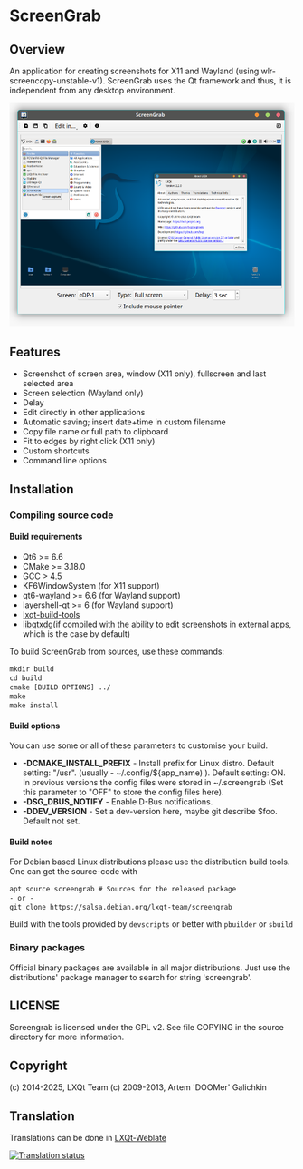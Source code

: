 # ScreenGrab

## Overview

An application for creating screenshots for X11 and Wayland (using wlr-screencopy-unstable-v1). ScreenGrab uses the Qt framework and thus, it is independent from any desktop environment.

![ScreenGrab](screengrab.png)

## Features

* Screenshot of screen area, window (X11 only), fullscreen and last selected area
* Screen selection (Wayland only)
* Delay
* Edit directly in other applications
* Automatic saving; insert date+time in custom filename
* Copy file name or full path to clipboard
* Fit to edges by right click (X11 only)
* Custom shortcuts
* Command line options

## Installation

### Compiling source code

#### Build requirements

 * Qt6 >= 6.6
 * CMake >= 3.18.0
 * GCC > 4.5
 * KF6WindowSystem (for X11 support)
 * qt6-wayland >= 6.6 (for Wayland support)
 * layershell-qt >= 6 (for Wayland support)
 * [lxqt-build-tools](https://github.com/lxqt/lxqt-build-tools)
 * [libqtxdg](https://github.com/lxqt/libqtxdg/)(if compiled with the ability to edit
 screenshots in external apps, which is the case by default)

To build ScreenGrab from sources, use these commands:

	mkdir build
	cd build
	cmake [BUILD OPTIONS] ../
	make
	make install

#### Build options

You can use some or all of these parameters to customise your build.

 * **-DCMAKE_INSTALL_PREFIX** - Install prefix for Linux distro. Default setting: "/usr".
(usually - ~/.config/${app_name) ). Default setting: ON. In previous versions the
config files were stored in ~/.screengrab (Set this parameter to "OFF" to store the config files here).
 * **-DSG_DBUS_NOTIFY** - Enable D-Bus notifications.
 * **-DDEV_VERSION** - Set a dev-version here, maybe git describe $foo. Default not set.

#### Build notes

For Debian based Linux distributions please use the distribution build tools. One can get the source-code with
```
apt source screengrab # Sources for the released package
- or -
git clone https://salsa.debian.org/lxqt-team/screengrab
```
Build with the tools provided by `devscripts` or better with `pbuilder` or `sbuild`

### Binary packages

Official binary packages are available in all major distributions. Just use the distributions'
package manager to search for string 'screengrab'.

## LICENSE

Screengrab is licensed under the GPL v2. See file COPYING in the source directory for more information.


## Copyright

(c) 2014-2025, LXQt Team
(c) 2009-2013, Artem 'DOOMer' Galichkin

## Translation

Translations can be done in [LXQt-Weblate](https://translate.lxqt-project.org/projects/lxqt-desktop/screengrab/)

<a href="https://translate.lxqt-project.org/projects/lxqt-desktop/screengrab/">
<img src="https://translate.lxqt-project.org/widgets/lxqt-desktop/-/screengrab/multi-auto.svg" alt="Translation status" />
</a>

